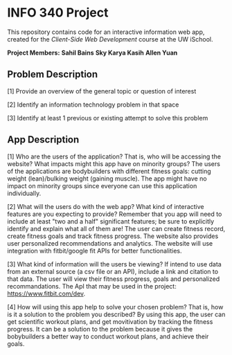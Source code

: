 # INFO 340 Project

This repository contains code for an interactive information web app, created for the _Client-Side Web Development_ course at the UW iSchool.

**Project Members:**
__Sahil Bains__
__Sky Karya Kasih__
__Allen Yuan__

## Problem Description
[1] Provide an overview of the general topic or question of interest

[2] Identify an information technology problem in that space

[3] Identify at least 1 previous or existing attempt to solve this problem



## App Description
[1] Who are the users of the application? That is, who will be accessing the website? What impacts might this app have on minority groups?
The users of the applications are bodybuilders with different fitness goals: cutting weight (lean)/bulking weight (gaining muscle). The app might have no impact on minority groups since everyone can use this application individually. 

[2] What will the users do with the web app? What kind of interactive features are you expecting to provide? Remember that you app will need to include at least "two and a half" significant features; be sure to explicitly identify and explain what all of them are! 
The user can create fitness record, create fitness goals and track fitness progress. The website also provides user personalized recommendations and analytics. The website will use integration with fitbit/google fit APIs for better functionalities.

[3] What kind of information will the users be viewing? If intend to use data from an external source (a csv file or an API), include a link and citation to that data.
The user will view their fitness progress, goals and personalized recommandations. The ApI that may be used in the project: https://www.fitbit.com/dev. 

[4] How will using this app help to solve your chosen problem? That is, how is it a solution to the problem you described?
By using this app, the user can get scientific workout plans, and get movitivation by tracking the fitness progress. It can be a solution to the problem because it gives the bobybuilders a better way to conduct workout plans, and achieve their goals.
